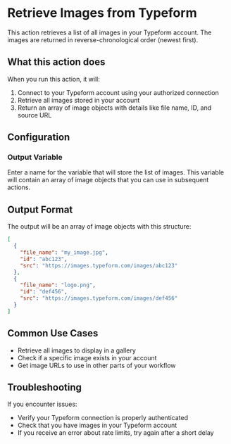 # Retrieve Images from Typeform

This action retrieves a list of all images in your Typeform account. The images are returned in reverse-chronological order (newest first).

## What this action does

When you run this action, it will:

1. Connect to your Typeform account using your authorized connection
2. Retrieve all images stored in your account
3. Return an array of image objects with details like file name, ID, and source URL

## Configuration

### Output Variable

Enter a name for the variable that will store the list of images. This variable will contain an array of image objects that you can use in subsequent actions.

## Output Format

The output will be an array of image objects with this structure:

```json
[
  {
    "file_name": "my_image.jpg",
    "id": "abc123",
    "src": "https://images.typeform.com/images/abc123"
  },
  {
    "file_name": "logo.png",
    "id": "def456",
    "src": "https://images.typeform.com/images/def456"
  }
]
```

## Common Use Cases

- Retrieve all images to display in a gallery
- Check if a specific image exists in your account
- Get image URLs to use in other parts of your workflow

## Troubleshooting

If you encounter issues:
- Verify your Typeform connection is properly authenticated
- Check that you have images in your Typeform account
- If you receive an error about rate limits, try again after a short delay
